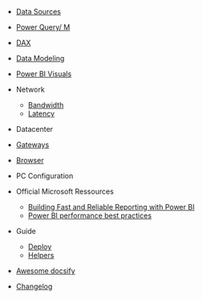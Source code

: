 - [Data Sources](data-sources.md)

- [Power Query/ M](Power-Query_M.md)

- [DAX](DAX.md)

- [Data Modeling](data-modeling.md)

- [Power BI Visuals](power-bi-visuals.md)

- Network 
  - [Bandwidth](Bandwidth.md)
  - [Latency](Latency.md)

- Datacenter

- [Gateways](Gateways.md)

- [Browser](Browser.md)

- PC Configuration

- Official Microsoft Ressources
  - [Building Fast and Reliable Reporting with Power BI](https://www.youtube.com/watch?v=GhiJABR7XX0&feature=youtu.be)
  - [Power BI performance best practices](https://docs.microsoft.com/en-us/power-bi/power-bi-reports-performance)

- Guide

  - [Deploy](deploy.md)
  - [Helpers](helpers.md)


- [Awesome docsify](awesome.md)
- [Changelog](changelog.md)
